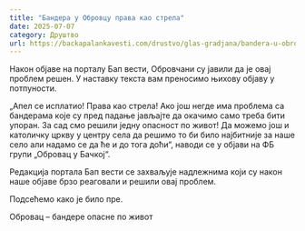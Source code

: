 ```yaml
---
title: "Бандера у Обровцу права као стрела"
date: 2025-07-07
category: Друштво
url: https://backapalankavesti.com/drustvo/glas-gradjana/bandera-u-obrovcu-prava-kao-strela/
---
```


Након објаве на порталу Бап вести, Обровчани су јавили да је овај проблем решен. У наставку текста вам преносимо њихову објаву у потпуности.

„Апел се исплатио!
Права као стрела!
Ако још негде има проблема са бандерама које су пред падање јављајте да окачимо само треба бити упоран. За сад смо решили једну опасност по живот!
Да можемо још и католичку цркву у центру села да решимо то би било најбитније за наше село али надамо се да ће и до тога доћи“, наводи се у објави на ФБ групи „Обровац у Бачкој“.

Редакција портала Бап вести се захваљује надлежнима који су након наше објаве брзо реаговали и решили овај проблем.

Подсећемо како је било пре.

Обровац – бандере опасне по живот
